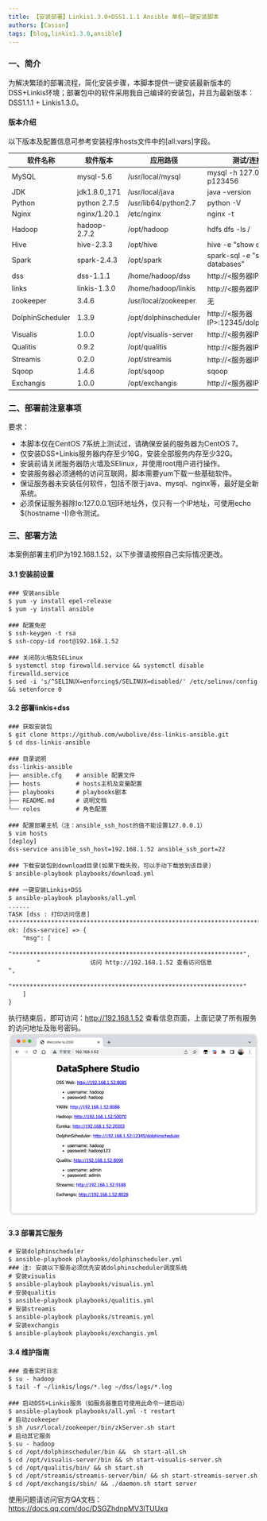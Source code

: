 ```yaml
---
title: 【安装部署】Linkis1.3.0+DSS1.1.1 Ansible 单机一键安装脚本
authors: [Casion]
tags: [blog,linkis1.3.0,ansible]
---
```

### 一、简介

为解决繁琐的部署流程，简化安装步骤，本脚本提供一键安装最新版本的DSS+Linkis环境；部署包中的软件采用我自己编译的安装包，并且为最新版本：DSS1.1.1 + Linkis1.3.0。

#### 版本介绍
以下版本及配置信息可参考安装程序hosts文件中的[all:vars]字段。

| 软件名称             | 软件版本         | 应用路径                  | 测试/连接命令                               |
|------------------|--------------|-----------------------|---------------------------------------|
| MySQL            | mysql-5.6    | /usr/local/mysql      | mysql -h 127.0.0.1 -uroot -p123456    |
| JDK              | jdk1.8.0_171 | /usr/local/java       | java -version                         |
| Python           | python 2.7.5 | /usr/lib64/python2.7  | python -V                             |
| Nginx            | nginx/1.20.1 | /etc/nginx            | nginx -t                              |
| Hadoop           | hadoop-2.7.2 | /opt/hadoop           | hdfs dfs -ls /                        |
| Hive             | hive-2.3.3   | /opt/hive             | hive -e "show databases"              |
| Spark            | spark-2.4.3  | /opt/spark            | spark-sql -e "show databases"         |
| dss              | dss-1.1.1    | /home/hadoop/dss      | http://<服务器IP>:8085                   |
| links            | linkis-1.3.0 | /home/hadoop/linkis   | http://<服务器IP>:8188                   |
| zookeeper        | 3.4.6        | /usr/local/zookeeper  | 无                                     |
| DolphinScheduler | 1.3.9        | /opt/dolphinscheduler | http://<服务器IP>:12345/dolphinscheduler |
| Visualis         | 1.0.0        | /opt/visualis-server  | http://<服务器IP>:9088                   |
| Qualitis         | 0.9.2        | /opt/qualitis         | http://<服务器IP>:8090                   |
| Streamis         | 0.2.0        | /opt/streamis         | http://<服务器IP>:9188                   |
| Sqoop            | 1.4.6        | /opt/sqoop            | sqoop                                 |
| Exchangis        | 1.0.0        | /opt/exchangis        | http://<服务器IP>:8028                   |


### 二、部署前注意事项

要求：

- 本脚本仅在CentOS 7系统上测试过，请确保安装的服务器为CentOS 7。
- 仅安装DSS+Linkis服务器内存至少16G，安装全部服务内存至少32G。
- 安装前请关闭服务器防火墙及SElinux，并使用root用户进行操作。
- 安装服务器必须通畅的访问互联网，脚本需要yum下载一些基础软件。
- 保证服务器未安装任何软件，包括不限于java、mysql、nginx等，最好是全新系统。
- 必须保证服务器除lo:127.0.0.1回环地址外，仅只有一个IP地址，可使用echo $(hostname -I)命令测试。


### 三、部署方法

本案例部署主机IP为192.168.1.52，以下步骤请按照自己实际情况更改。

#### 3.1 安装前设置
```
### 安装ansible
$ yum -y install epel-release
$ yum -y install ansible

### 配置免密
$ ssh-keygen -t rsa
$ ssh-copy-id root@192.168.1.52

### 关闭防火墙及SELinux
$ systemctl stop firewalld.service && systemctl disable firewalld.service
$ sed -i 's/^SELINUX=enforcing$/SELINUX=disabled/' /etc/selinux/config && setenforce 0
```

#### 3.2 部署linkis+dss
```
### 获取安装包
$ git clone https://github.com/wubolive/dss-linkis-ansible.git
$ cd dss-linkis-ansible

### 目录说明
dss-linkis-ansible
├── ansible.cfg    # ansible 配置文件
├── hosts          # hosts主机及变量配置
├── playbooks      # playbooks剧本
├── README.md      # 说明文档
└── roles          # 角色配置

### 配置部署主机（注：ansible_ssh_host的值不能设置127.0.0.1）
$ vim hosts
[deploy]
dss-service ansible_ssh_host=192.168.1.52 ansible_ssh_port=22

### 下载安装包到download目录(如果下载失败，可以手动下载放到该目录)
$ ansible-playbook playbooks/download.yml

### 一键安装Linkis+DSS
$ ansible-playbook playbooks/all.yml
......
TASK [dss : 打印访问信息] *****************************************************************************************
ok: [dss-service] => {
    "msg": [
        "*****************************************************************", 
        "              访问 http://192.168.1.52 查看访问信息                 ", 
        "*****************************************************************"
    ]
}
```
执行结束后，即可访问：http://192.168.1.52 查看信息页面，上面记录了所有服务的访问地址及账号密码。
![](/static/Images/blog/view-information-page.png)

#### 3.3 部署其它服务
```
# 安装dolphinscheduler
$ ansible-playbook playbooks/dolphinscheduler.yml
### 注: 安装以下服务必须优先安装dolphinscheduler调度系统
# 安装visualis
$ ansible-playbook playbooks/visualis.yml 
# 安装qualitis
$ ansible-playbook playbooks/qualitis.yml
# 安装streamis
$ ansible-playbook playbooks/streamis.yml
# 安装exchangis
$ ansible-playbook playbooks/exchangis.yml
```
#### 3.4 维护指南
```
### 查看实时日志
$ su - hadoop
$ tail -f ~/linkis/logs/*.log ~/dss/logs/*.log

### 启动DSS+Linkis服务（如服务器重启可使用此命令一建启动）
$ ansible-playbook playbooks/all.yml -t restart
# 启动zookeeper
$ sh /usr/local/zookeeper/bin/zkServer.sh start
# 启动其它服务
$ su - hadoop
$ cd /opt/dolphinscheduler/bin &&  sh start-all.sh 
$ cd /opt/visualis-server/bin && sh start-visualis-server.sh
$ cd /opt/qualitis/bin/ && sh start.sh
$ cd /opt/streamis/streamis-server/bin/ && sh start-streamis-server.sh
$ cd /opt/exchangis/sbin/ && ./daemon.sh start server
```

使用问题请访问官方QA文档：https://docs.qq.com/doc/DSGZhdnpMV3lTUUxq